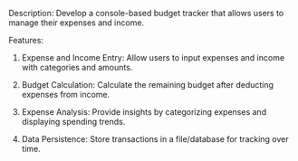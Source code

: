 Description: Develop a console-based budget tracker that allows users to manage their expenses and income.

Features:

1. Expense and Income Entry: Allow users to input expenses and income with categories and amounts.

2. Budget Calculation: Calculate the remaining budget after deducting expenses from income.

3. Expense Analysis: Provide insights by categorizing expenses and displaying spending trends.

4. Data Persistence: Store transactions in a file/database for tracking over time.
